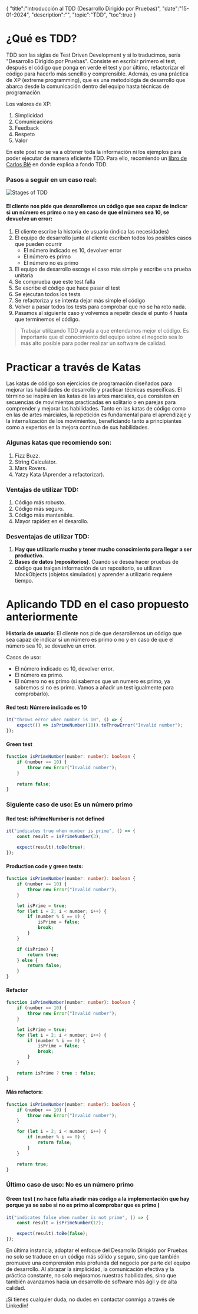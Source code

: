 {
  "title":"Introducción al TDD (Desarrollo Dirigido por Pruebas)", 
  "date":"15-01-2024",
  "description":"",
  "topic":"TDD",
  "toc":true
}


# ¿Qué es TDD?

TDD son las siglas de Test Driven Development y si lo traducimos, sería "Desarrollo Dirigido por Pruebas". Consiste en escribir primero el test, después el código que ponga en verde el test y por último, refactorizar el código para hacerlo más sencillo y comprensible. Además, es una práctica de XP (extreme programming), que es una metodológia de desarrollo que abarca desde la comunicación dentro del equipo hasta técnicas de programación.

Los valores de XP:
1. Simplicidad
2. Comunicacións
3. Feedback
4. Respeto
5. Valor

En este post no se va a obtener toda la información ni los ejemplos para poder ejecutar de manera eficiente TDD. Para ello, recomiendo un [libro de Carlos Blé](https://savvily.es/libros/diseno-agil-con-tdd/) en donde explica a fondo TDD.

### Pasos a seguir en un caso real:

![Stages of TDD](/assets/tdd-stages.png)

#### El cliente nos pide que desarollemos un código que sea capaz de indicar si un número es primo o no y en caso de que el número sea 10, se devuelve un error:

1. El cliente escribe la historia de usuario (indica las necesidades)
2. El equipo de desarrollo junto al cliente escriben todos los posibles casos que pueden ocurrir
    - El número indicado es 10, devolver error
    - El número es primo
    - El número no es primo
3. El equipo de desarrollo escoge el caso más simple y escribe una prueba unitaria
4. Se comprueba que este test falla
5. Se escribe el código que hace pasar el test
6. Se ejecutan todos los tests
7. Se refactoriza y se intenta dejar más simple el código
8. Volver a pasar todos los tests para comprobar que no se ha roto nada.
9. Pasamos al siguiente caso y volvemos a repetir desde el punto 4 hasta que terminemos el código.



> Trabajar utilizando TDD ayuda a que entendamos mejor el código. Es importante que el conocimiento del equipo sobre el negocio sea lo más alto posible para poder realizar un software de calidad.

# Practicar a través de Katas

Las katas de código son ejercicios de programación diseñados para mejorar las habilidades de desarrollo y practicar técnicas específicas. El término se inspira en las katas de las artes marciales, que consisten en secuencias de movimientos practicadas en solitario o en parejas para comprender y mejorar las habilidades. Tanto en las katas de código como en las de artes marciales, la repetición es fundamental para el aprendizaje y la internalización de los movimientos, beneficiando tanto a principiantes como a expertos en la mejora continua de sus habilidades.

### Algunas katas que recomiendo son:
1. Fizz Buzz.
2. String Calculator.
3. Mars Rovers.
4. Yatzy Kata (Aprender a refactorizar).

### Ventajas de utilizar TDD:
1. Código más robusto.
2. Código más seguro.
3. Código más mantenible.
4. Mayor rapidez en el desarollo.

### Desventajas de utilizar TDD:
1. **Hay que utilizarlo mucho y tener mucho conocimiento para llegar a ser productivo.**
2. **Bases de datos (repositorios)**. Cuando se desea hacer pruebas de código que traigan información de un repositorio, se utilizan MockObjects (objetos simulados) y aprender a utilizarlo requiere tiempo.  


# Aplicando TDD en el caso propuesto anteriormente

**Historia de usuario**: El cliente nos pide que desarollemos un código que sea capaz de indicar si un número es primo o no y en caso de que el número sea 10, se devuelve un error.

Casos de uso:   
  - El número indicado es 10, devolver error.
  - El número es primo.
  - El número no es primo (si sabemos que un numero es primo, ya sabremos si no es primo. Vamos a añadir un test igualmente para comprobarlo).


#### Red test: Número indicado es 10
``` typescript
it("throws error when number is 10", () => {
    expect(() => isPrimeNumber(10)).toThrowError("Invalid number");
});
```

#### Green test
``` typescript
function isPrimeNumber(number: number): boolean {
    if (number == 10) {
        throw new Error("Invalid number");
    }
    
    return false;
}
```

### Siguiente caso de uso: Es un número primo

#### Red test: isPrimeNumber is not defined
``` typescript
it("indicates true when number is prime", () => {
    const result = isPrimeNumber(3);

    expect(result).toBe(true);
});
```

#### Production code y green tests: 

``` typescript
function isPrimeNumber(number: number): boolean {
    if (number == 10) {
        throw new Error("Invalid number");
    }

    let isPrime = true;
    for (let i = 2; i < number; i++) {
        if (number % i == 0) {
            isPrime = false;
            break;
        }
    }

    if (isPrime) {
        return true;
    } else {
        return false;
    }
}
```

#### Refactor
``` typescript
function isPrimeNumber(number: number): boolean {
    if (number == 10) {
        throw new Error("Invalid number");
    }

    let isPrime = true;
    for (let i = 2; i < number; i++) {
        if (number % i == 0) {
            isPrime = false;
            break;
        }
    }

    return isPrime ? true : false;
}
```

#### Más refactors: 
``` typescript
function isPrimeNumber(number: number): boolean {
    if (number == 10) {
        throw new Error("Invalid number");
    }

    for (let i = 2; i < number; i++) {
        if (number % i == 0) {
            return false;
        }
    }

    return true;
}
```

### Último caso de uso: No es un número primo

#### Green test ( no hace falta añadir más código a la implementación que hay porque ya se sabe si no es primo al comprobar que es primo )
``` typescript
it("indicates false when number is not prime", () => {
    const result = isPrimeNumber(12);

    expect(result).toBe(false);
});
```

En última instancia, adoptar el enfoque del Desarrollo Dirigido por Pruebas no solo se traduce en un código más sólido y seguro, sino que también promueve una comprensión más profunda del negocio por parte del equipo de desarrollo. Al abrazar la simplicidad, la comunicación efectiva y la práctica constante, no solo mejoramos nuestras habilidades, sino que también avanzamos hacia un desarrollo de software más ágil y de alta calidad.

¡Si tienes cualquier duda, no dudes en contactar conmigo a través de Linkedin!